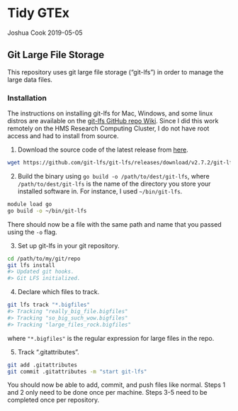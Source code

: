 Tidy GTEx
================
Joshua Cook
2019-05-05

## Git Large File Storage

This repository uses git large file storage (“git-lfs”) in order to
manage the large data files.

### Installation

The instructions on installing git-lfs for Mac, Windows, and some linux
distros are available on the [git-lfs GitHub repo
Wiki](https://github.com/git-lfs/git-lfs/wiki/Installation#source).
Since I did this work remotely on the HMS Research Computing Cluster, I
do not have root access and had to install from source.

1.  Download the source code of the latest release from
    [here](https://github.com/git-lfs/git-lfs/releases/latest).

<!-- end list -->

``` bash
wget https://github.com/git-lfs/git-lfs/releases/download/v2.7.2/git-lfs-v2.7.2.tar.gz
```

2.  Build the binary using `go build -o /path/to/dest/git-lfs`, where
    `/path/to/dest/git-lfs` is the name of the directory you store your
    installed software in. For instance, I used `~/bin/git-lfs`.

<!-- end list -->

``` bash
module load go
go build -o ~/bin/git-lfs
```

There should now be a file with the same path and name that you passed
using the `-o` flag.

3.  Set up git-lfs in your git repository.

<!-- end list -->

``` bash
cd /path/to/my/git/repo
git lfs install
#> Updated git hooks.
#> Git LFS initialized.
```

4.  Declare which files to track.

<!-- end list -->

``` bash
git lfs track "*.bigfiles"
#> Tracking "really_big_file.bigfiles"
#> Tracking "so_big_such_wow.bigfiles"
#> Tracking "large_files_rock.bigfiles"
```

where `"*.bigfiles"` is the regular expression for large files in the
repo.

5.  Track “.gitattributes”.

<!-- end list -->

``` bash
git add .gitattributes
git commit .gitattributes -m "start git-lfs"
```

You should now be able to add, commit, and push files like normal. Steps
1 and 2 only need to be done once per machine. Steps 3-5 need to be
completed once per repository.
